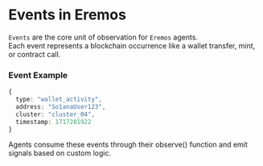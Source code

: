# Events in Eremos

`Events` are the core unit of observation for `Eremos` agents.  
Each event represents a blockchain occurrence like a wallet transfer, mint, or contract call.

### Event Example
```ts
{
  type: "wallet_activity",
  address: "So1anaUser123",
  cluster: "cluster_04",
  timestamp: 1717201922
}
```
Agents consume these events through their observe() function and emit signals based on custom logic.
